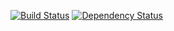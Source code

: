 [![Build Status](https://api.shippable.com/projects/546822b3c6f0803064f498d2/badge?branchName=master)](https://app.shippable.com/projects/546822b3c6f0803064f498d2/builds/latest) [![Dependency Status](https://www.versioneye.com/user/projects/53a0a5e083add744ea000041/badge.svg?style=flat)](https://www.versioneye.com/user/projects/53a0a5e083add744ea000041)
